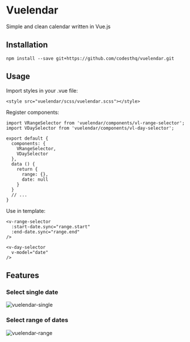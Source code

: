 # Vuelendar
Simple and clean calendar written in Vue.js


## Installation
    npm install --save git+https://github.com/codesthq/vuelendar.git

## Usage
Import styles in your .vue file:

    <style src="vuelendar/scss/vuelendar.scss"></style>
    
Register components:
    
    import VRangeSelector from 'vuelendar/components/vl-range-selector';
    import VDaySelector from 'vuelendar/components/vl-day-selector';
    
    export default {
      components: {
        VRangeSelector,
        VDaySelector
      },
      data () {
        return {
          range: {},
          date: null
        }
      }
      // ...
    }
    
Use in template:

    <v-range-selector
      :start-date.sync="range.start"
      :end-date.sync="range.end"
    />
    
    <v-day-selector
      v-model="date"
    />

## Features
### Select single date
![vuelendar-single](https://user-images.githubusercontent.com/10059264/55957707-44f7fb00-5c67-11e9-8648-d81d36c67489.png)

### Select range of dates
![vuelendar-range](https://user-images.githubusercontent.com/10059264/55957608-0b26f480-5c67-11e9-89cc-1e94c1b5c463.png)
